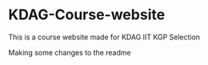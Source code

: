 # KDAG-Course-website
This is a course website made for KDAG IIT KGP Selection

Making some changes to the readme